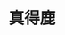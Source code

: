 ---
title: 真得鹿
description: 毕竟几人真得鹿，不知终日梦为鱼。
image:  /covers/cover9.png

# Badge style
# style:
#     background: "#2a9d8f"
#     color: "#fff"
---